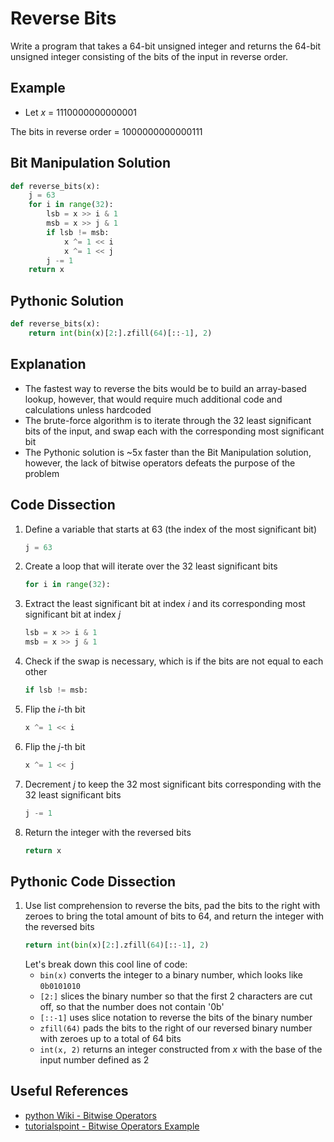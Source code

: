 # Reverse Bits
Write a program that takes a 64-bit unsigned integer and returns the 64-bit unsigned integer consisting of the bits of the input in reverse order.  
  
## Example
* Let _x_ = 1110000000000001  
  
The bits in reverse order = 1000000000000111  
  
## Bit Manipulation Solution
```python
def reverse_bits(x):
    j = 63
    for i in range(32):
        lsb = x >> i & 1
        msb = x >> j & 1
        if lsb != msb:
            x ^= 1 << i
            x ^= 1 << j
        j -= 1
    return x
```
  
## Pythonic Solution
```python
def reverse_bits(x):
    return int(bin(x)[2:].zfill(64)[::-1], 2)
```
  
## Explanation
* The fastest way to reverse the bits would be to build an array-based lookup, however, that would require much additional code and calculations unless hardcoded  
* The brute-force algorithm is to iterate through the 32 least significant bits of the input, and swap each with the corresponding most significant bit  
* The Pythonic solution is ~5x faster than the Bit Manipulation solution, however, the lack of bitwise operators defeats the purpose of the problem  
  
## Code Dissection
1. Define a variable that starts at 63 (the index of the most significant bit)  
    ```python
    j = 63
    ```
2. Create a loop that will iterate over the 32 least significant bits  
    ```python
    for i in range(32):
    ```
3. Extract the least significant bit at index _i_ and its corresponding most significant bit at index _j_  
    ```python
    lsb = x >> i & 1
    msb = x >> j & 1
    ```
4. Check if the swap is necessary, which is if the bits are not equal to each other  
    ```python
    if lsb != msb:
    ```
5. Flip the _i_-th bit  
    ```python
    x ^= 1 << i
    ```
6. Flip the _j_-th bit  
    ```python
    x ^= 1 << j
    ```
7. Decrement _j_ to keep the 32 most significant bits corresponding with the 32 least significant bits  
    ```python
    j -= 1
    ```
8. Return the integer with the reversed bits  
    ```python
    return x
    ```
  
## Pythonic Code Dissection
1. Use list comprehension to reverse the bits, pad the bits to the right with zeroes to bring the total amount of bits to 64, and return the integer with the reversed bits
    ```python
    return int(bin(x)[2:].zfill(64)[::-1], 2)
    ```
    Let's break down this cool line of code:
    * ```bin(x)``` converts the integer to a binary number, which looks like ```0b0101010```
    * ```[2:]``` slices the binary number so that the first 2 characters are cut off, so that the number does not contain '0b'
    * ```[::-1]``` uses slice notation to reverse the bits of the binary number
    * ```zfill(64)``` pads the bits to the right of our reversed binary number with zeroes up to a total of 64 bits
    * ```int(x, 2)``` returns an integer constructed from _x_ with the base of the input number defined as 2
  
## Useful References
* [python Wiki - Bitwise Operators](https://wiki.python.org/moin/BitwiseOperators)  
* [tutorialspoint - Bitwise Operators Example](https://www.tutorialspoint.com/python/bitwise_operators_example.htm)